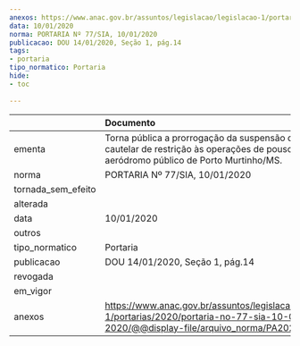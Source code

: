 ```yaml
---
anexos: https://www.anac.gov.br/assuntos/legislacao/legislacao-1/portarias/2020/portaria-no-77-sia-10-01-2020/@@display-file/arquivo_norma/PA2020-0077.pdf
data: 10/01/2020
norma: PORTARIA Nº 77/SIA, 10/01/2020
publicacao: DOU 14/01/2020, Seção 1, pág.14
tags:
- portaria
tipo_normatico: Portaria
hide: 
- toc 
 
---
```


|                    | Documento                                                                                                                                          |
|:-------------------|:---------------------------------------------------------------------------------------------------------------------------------------------------|
| ementa             | Torna pública a prorrogação da suspensão da medida cautelar de restrição às operações de pouso no aeródromo público de Porto Murtinho/MS.          |
| norma              | PORTARIA Nº 77/SIA, 10/01/2020                                                                                                                     |
| tornada_sem_efeito |                                                                                                                                                    |
| alterada           |                                                                                                                                                    |
| data               | 10/01/2020                                                                                                                                         |
| outros             |                                                                                                                                                    |
| tipo_normatico     | Portaria                                                                                                                                           |
| publicacao         | DOU 14/01/2020, Seção 1, pág.14                                                                                                                    |
| revogada           |                                                                                                                                                    |
| em_vigor           |                                                                                                                                                    |
| anexos             | https://www.anac.gov.br/assuntos/legislacao/legislacao-1/portarias/2020/portaria-no-77-sia-10-01-2020/@@display-file/arquivo_norma/PA2020-0077.pdf |